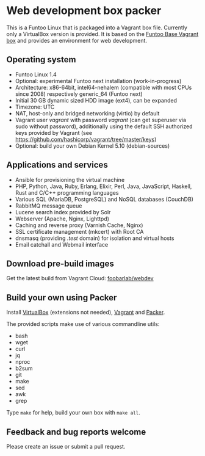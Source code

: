 # Web development box packer

This is a Funtoo Linux that is packaged into a Vagrant box file.
Currently only a VirtualBox version is provided.
It is based on the [Funtoo Base Vagrant box](https://github.com/foobarlab/funtoo-base-packer)
and provides an environment for web development.

## Operating system

 - Funtoo Linux 1.4
 - Optional: experimental Funtoo next installation (work-in-progress)
 - Architecture: x86-64bit, intel64-nehalem (compatible with most CPUs since 2008)
   respectively generic_64 (Funtoo next)
 - Initial 30 GB dynamic sized HDD image (ext4), can be expanded
 - Timezone: UTC
 - NAT, host-only and bridged networking (virtio) by default
 - Vagrant user *vagrant* with password *vagrant* (can get superuser via sudo without password),
   additionally using the default SSH authorized keys provided by Vagrant
   (see https://github.com/hashicorp/vagrant/tree/master/keys) 
 - Optional: build your own Debian Kernel 5.10 (debian-sources)

## Applications and services

 - Ansible for provisioning the virtual machine
 - PHP, Python, Java, Ruby, Erlang, Elixir, Perl, Java, JavaScript, Haskell, Rust and
   C/C++ programming languages
 - Various SQL (MariaDB, PostgreSQL) and NoSQL databases (CouchDB)
 - RabbitMQ message queue
 - Lucene search index provided by Solr
 - Webserver (Apache, Nginx, Lighttpd)
 - Caching and reverse proxy (Varnish Cache, Nginx)
 - SSL certificate management (mkcert) with Root CA
 - dnsmasq (providing *.test* domain) for isolation and virtual hosts
 - Email catchall and Webmail interface

## Download pre-build images

Get the latest build from Vagrant Cloud:
[foobarlab/webdev](https://app.vagrantup.com/foobarlab/webdev)

## Build your own using Packer

Install [VirtualBox](https://www.virtualbox.org) (extensions not needed),
[Vagrant](https://www.vagrantup.com/) and [Packer](https://www.packer.io/).

The provided scripts make use of various commandline utils:

 - bash
 - wget
 - curl
 - jq
 - nproc
 - b2sum
 - git
 - make
 - sed
 - awk
 - grep

Type ```make``` for help, build your own box with ```make all```.

## Feedback and bug reports welcome

Please create an issue or submit a pull request.
